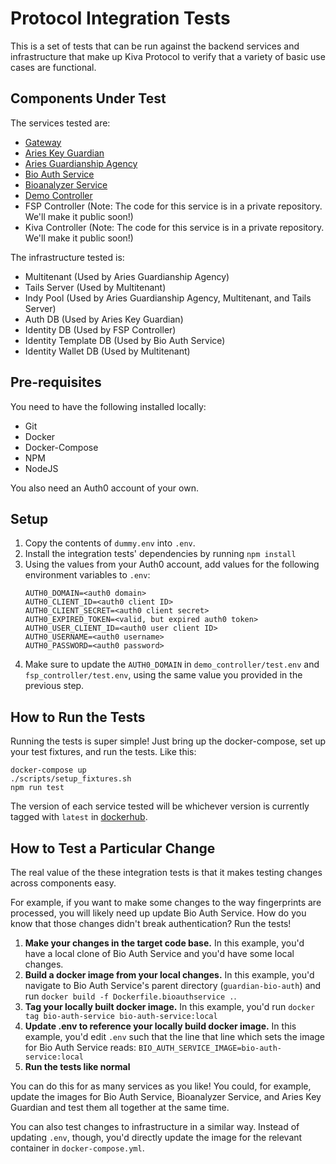 # Protocol Integration Tests

This is a set of tests that can be run against the backend services and infrastructure that make up Kiva Protocol to
verify that a variety of basic use cases are functional.

## Components Under Test

The services tested are:
- [Gateway](https://github.com/kiva/protocol-gateway)
- [Aries Key Guardian](https://github.com/kiva/aries-key-guardian)
- [Aries Guardianship Agency](https://github.com/kiva/aries-guardianship-agency)
- [Bio Auth Service](https://github.com/kiva/guardian-bio-auth/tree/main/bio_auth_service)
- [Bioanalyzer Service](https://github.com/kiva/guardian-bio-auth/tree/main/bioanalyzer_service)
- [Demo Controller](https://github.com/kiva/protocol-demo)
- FSP Controller (Note: The code for this service is in a private repository. We'll make it public soon!)
- Kiva Controller (Note: The code for this service is in a private repository. We'll make it public soon!)

The infrastructure tested is:
- Multitenant (Used by Aries Guardianship Agency)
- Tails Server (Used by Multitenant)
- Indy Pool (Used by Aries Guardianship Agency, Multitenant, and Tails Server)
- Auth DB (Used by Aries Key Guardian)
- Identity DB (Used by FSP Controller)
- Identity Template DB (Used by Bio Auth Service)
- Identity Wallet DB (Used by Multitenant)

## Pre-requisites

You need to have the following installed locally:
- Git
- Docker
- Docker-Compose
- NPM
- NodeJS

You also need an Auth0 account of your own.

## Setup

1. Copy the contents of `dummy.env` into `.env`.
2. Install the integration tests' dependencies by running `npm install`
3. Using the values from your Auth0 account, add values for the following environment variables to `.env`:
   ```
   AUTH0_DOMAIN=<auth0 domain>
   AUTH0_CLIENT_ID=<auth0 client ID>
   AUTH0_CLIENT_SECRET=<auth0 client secret>
   AUTH0_EXPIRED_TOKEN=<valid, but expired auth0 token>
   AUTH0_USER_CLIENT_ID=<auth0 user client ID>
   AUTH0_USERNAME=<auth0 username>
   AUTH0_PASSWORD=<auth0 password>
   ```
4. Make sure to update the `AUTH0_DOMAIN` in `demo_controller/test.env` and `fsp_controller/test.env`, using the same
   value you provided in the previous step.

## How to Run the Tests

Running the tests is super simple! Just bring up the docker-compose, set up your test fixtures, and run the tests. Like this:

```
docker-compose up
./scripts/setup_fixtures.sh
npm run test
```

The version of each service tested will be whichever version is currently tagged with `latest` in
[dockerhub](https://hub.docker.com/orgs/kivaprotocol/repositories).

## How to Test a Particular Change

The real value of the these integration tests is that it makes testing changes across components easy.

For example, if you want to make some changes to the way fingerprints are processed, you will likely need up update
Bio Auth Service. How do you know that those changes didn't break authentication? Run the tests!

1. **Make your changes in the target code base.** In this example, you'd have a local clone of Bio Auth Service and
   you'd have some local changes.
2. **Build a docker image from your local changes.** In this example, you'd navigate to Bio Auth Service's parent 
   directory (`guardian-bio-auth`) and run `docker build -f Dockerfile.bioauthservice .`.
3. **Tag your locally built docker image.** In this example, you'd run `docker tag bio-auth-service bio-auth-service:local`
4. **Update .env to reference your locally build docker image.** In this example, you'd edit `.env` such that the line
   that line which sets the image for Bio Auth Service reads: `BIO_AUTH_SERVICE_IMAGE=bio-auth-service:local`
5. **Run the tests like normal**

You can do this for as many services as you like! You could, for example, update the images for Bio Auth Service,
Bioanalyzer Service, and Aries Key Guardian and test them all together at the same time.

You can also test changes to infrastructure in a similar way. Instead of updating `.env`, though, you'd directly update
the image for the relevant container in `docker-compose.yml`.
